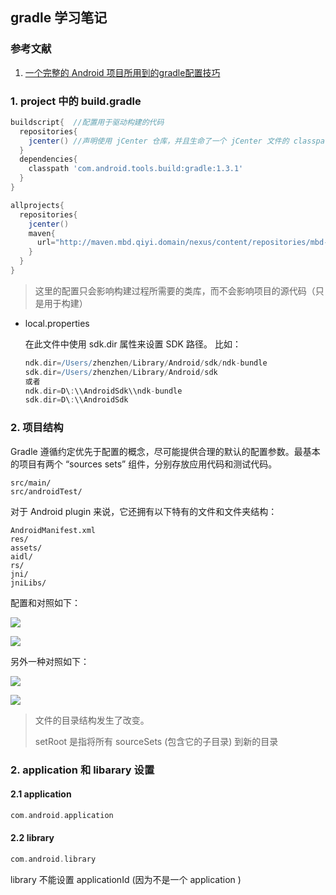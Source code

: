 ## gradle 学习笔记

### 参考文献

1. [一个完整的 Android 项目所用到的gradle配置技巧](http://blog.csdn.net/lj402159806/article/details/54958056)

### 1. project 中的 build.gradle

~~~groovy
buildscript{  //配置用于驱动构建的代码
  repositories{
    jcenter() //声明使用 jCenter 仓库，并且生命了一个 jCenter 文件的 classpath
  }
  dependencies{
    classpath 'com.android.tools.build:gradle:1.3.1'
  }
}

allprojects{
  repositories{
    jcenter()
    maven{
      url="http://maven.mbd.qiyi.domain/nexus/content/repositories/mbd-vertical/"
    }
  }
}
~~~

> 这里的配置只会影响构建过程所需要的类库，而不会影响项目的源代码（只是用于构建）

- local.properties

  在此文件中使用 sdk.dir 属性来设置 SDK 路径。 比如：

  ~~~groovy
  ndk.dir=/Users/zhenzhen/Library/Android/sdk/ndk-bundle
  sdk.dir=/Users/zhenzhen/Library/Android/sdk
  或者
  ndk.dir=D\:\\AndroidSdk\\ndk-bundle
  sdk.dir=D\:\\AndroidSdk
  ~~~



### 2. 项目结构

Gradle 遵循约定优先于配置的概念，尽可能提供合理的默认的配置参数。最基本的项目有两个 “sources sets” 组件，分别存放应用代码和测试代码。

~~~
src/main/
src/androidTest/
~~~

对于 Android plugin 来说，它还拥有以下特有的文件和文件夹结构：

~~~
AndroidManifest.xml
res/
assets/
aidl/
rs/
jni/
jniLibs/
~~~

配置和对照如下：

![](https://ww2.sinaimg.cn/large/006tKfTcgy1fect5r5vp0j30xe0h4wj9.jpg)

![](https://ww1.sinaimg.cn/large/006tKfTcgy1fectcvmpeaj30hx05udft.jpg)

另外一种对照如下：

![](https://ww3.sinaimg.cn/large/006tKfTcgy1fectdn26eaj30zy07imxh.jpg)

![](https://ww4.sinaimg.cn/large/006tKfTcgy1fectdtngqjj30iu05rmx6.jpg)

> 文件的目录结构发生了改变。
>
> setRoot 是指将所有 sourceSets (包含它的子目录) 到新的目录



### 2. application 和 libarary 设置

#### 2.1 application

~~~groovy
com.android.application
~~~

#### 2.2 library

~~~groovy
com.android.library
~~~

library 不能设置 applicationId (因为不是一个 application )